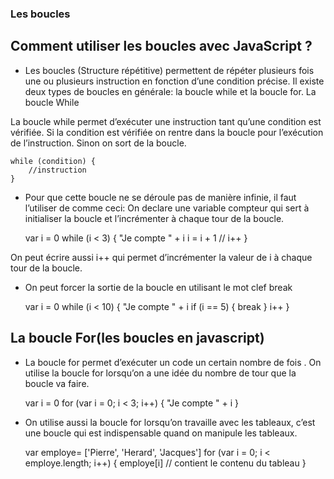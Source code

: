 ### Les boucles


## Comment utiliser les boucles avec JavaScript ? 

- Les boucles (Structure répétitive) permettent de répéter plusieurs fois une ou plusieurs instruction en fonction d’une condition précise. Il existe deux types de boucles en générale: la boucle while et la boucle for.
La boucle While

La boucle while permet d’exécuter une instruction tant qu’une condition est vérifiée. Si la condition est vérifiée on rentre dans la boucle pour l’exécution de l’instruction. Sinon on sort de la boucle.
	
    while (condition) {
        //instruction
    }

- Pour que cette boucle ne se déroule pas de manière infinie, il faut l’utiliser de comme ceci: On declare une variable compteur qui sert  à initialiser la boucle et l’incrémenter  à chaque tour de la boucle.


    var i = 0 
    while (i < 3) {
        "Je compte " + i
        i = i + 1 // i++ 
    }

On peut écrire aussi i++ qui permet d’incrémenter la valeur de i  à chaque tour de la boucle.

- On peut forcer la sortie de la boucle en utilisant le mot clef break
	
    var i = 0 
    while (i < 10) {
        "Je compte " + i
        if (i == 5) {
            break
        }
        i++
    }

## La boucle For(les boucles en javascript)

- La boucle for permet d’exécuter un code un certain nombre de fois . On utilise la boucle for lorsqu’on a une idée du nombre de tour que la boucle va faire.

	
    var i = 0 
    for (var i = 0; i < 3; i++) {
       "Je compte " + i
    }

- On utilise aussi la boucle for lorsqu’on travaille avec les tableaux, c’est une boucle qui est indispensable quand on manipule les tableaux.

	
    var employe= ['Pierre', 'Herard', 'Jacques']
    for (var i = 0; i < employe.length; i++) {
        employe[i] // contient le contenu du tableau
    }